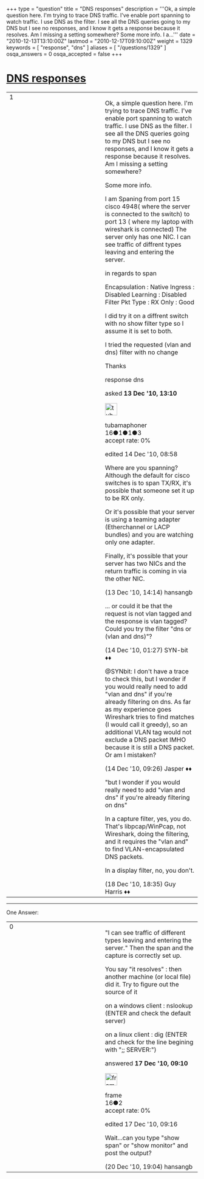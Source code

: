 +++
type = "question"
title = "DNS responses"
description = '''Ok, a simple question here. I&#x27;m trying to trace DNS traffic. I&#x27;ve enable port spanning to watch traffic. I use DNS as the filter. I see all the DNS queries going to my DNS but I see no responses, and I know it gets a response because it resolves. Am I missing a setting somewhere? Some more info. I a...'''
date = "2010-12-13T13:10:00Z"
lastmod = "2010-12-17T09:10:00Z"
weight = 1329
keywords = [ "response", "dns" ]
aliases = [ "/questions/1329" ]
osqa_answers = 0
osqa_accepted = false
+++

<div class="headNormal">

# [DNS responses](/questions/1329/dns-responses)

</div>

<div id="main-body">

<div id="askform">

<table id="question-table" style="width:100%;"><colgroup><col style="width: 50%" /><col style="width: 50%" /></colgroup><tbody><tr class="odd"><td style="width: 30px; vertical-align: top"><div class="vote-buttons"><div id="post-1329-score" class="post-score" title="current number of votes">1</div><div id="favorite-count" class="favorite-count"></div></div></td><td><div id="item-right"><div class="question-body"><p>Ok, a simple question here. I'm trying to trace DNS traffic. I've enable port spanning to watch traffic. I use DNS as the filter. I see all the DNS queries going to my DNS but I see no responses, and I know it gets a response because it resolves. Am I missing a setting somewhere?</p><p>Some more info.</p><p>I am Spaning from port 15 cisco 4948( where the server is connected to the switch) to port 13 ( where my laptop with wireshark is connected) The server only has one NIC. I can see traffic of diffrent types leaving and entering the server.</p><p>in regards to span</p><p>Encapsulation : Native Ingress : Disabled Learning : Disabled Filter Pkt Type : RX Only : Good</p><p>I did try it on a diffrent switch with no show filter type so I assume it is set to both.</p><p>I tried the requested (vlan and dns) filter with no change</p><p>Thanks</p></div><div id="question-tags" class="tags-container tags">response dns</div><div id="question-controls" class="post-controls"></div><div class="post-update-info-container"><div class="post-update-info post-update-info-user"><p>asked <strong>13 Dec '10, 13:10</strong></p><img src="https://secure.gravatar.com/avatar/44a4c1dac6233a4b873d23629b876d1e?s=32&amp;d=identicon&amp;r=g" class="gravatar" width="32" height="32" alt="tubamaphoner&#39;s gravatar image" /><p>tubamaphoner<br />
<span class="score" title="16 reputation points">16</span><span title="1 badges"><span class="badge1">●</span><span class="badgecount">1</span></span><span title="1 badges"><span class="silver">●</span><span class="badgecount">1</span></span><span title="3 badges"><span class="bronze">●</span><span class="badgecount">3</span></span><br />
<span class="accept_rate" title="Rate of the user&#39;s accepted answers">accept rate:</span> <span title="tubamaphoner has no accepted answers">0%</span></p></div><div class="post-update-info post-update-info-edited"><p>edited 14 Dec '10, 08:58</p></div></div><div id="comments-container-1329" class="comments-container"><span id="1331"></span><div id="comment-1331" class="comment"><div id="post-1331-score" class="comment-score"></div><div class="comment-text"><p>Where are you spanning? Although the default for cisco switches is to span TX/RX, it's possible that someone set it up to be RX only.</p><p>Or it's possible that your server is using a teaming adapter (Etherchannel or LACP bundles) and you are watching only one adapter.<br />
</p><p>Finally, it's possible that your server has two NICs and the return traffic is coming in via the other NIC.</p></div><div id="comment-1331-info" class="comment-info"><span class="comment-age">(13 Dec '10, 14:14)</span> hansangb</div></div><span id="1339"></span><div id="comment-1339" class="comment"><div id="post-1339-score" class="comment-score"></div><div class="comment-text"><p>... or could it be that the request is not vlan tagged and the response is vlan tagged? Could you try the filter "dns or (vlan and dns)"?</p></div><div id="comment-1339-info" class="comment-info"><span class="comment-age">(14 Dec '10, 01:27)</span> SYN-bit ♦♦</div></div><span id="1345"></span><div id="comment-1345" class="comment"><div id="post-1345-score" class="comment-score"></div><div class="comment-text"><p>@SYNbit: I don't have a trace to check this, but I wonder if you would really need to add "vlan and dns" if you're already filtering on dns. As far as my experience goes Wireshark tries to find matches (I would call it greedy), so an additional VLAN tag would not exclude a DNS packet IMHO because it is still a DNS packet. Or am I mistaken?</p></div><div id="comment-1345-info" class="comment-info"><span class="comment-age">(14 Dec '10, 09:26)</span> Jasper ♦♦</div></div><span id="1395"></span><div id="comment-1395" class="comment"><div id="post-1395-score" class="comment-score"></div><div class="comment-text"><p>"but I wonder if you would really need to add "vlan and dns" if you're already filtering on dns"</p><p>In a capture filter, yes, you do. That's libpcap/WinPcap, not Wireshark, doing the filtering, and it requires the "vlan and" to find VLAN-encapsulated DNS packets.</p><p>In a display filter, no, you don't.</p></div><div id="comment-1395-info" class="comment-info"><span class="comment-age">(18 Dec '10, 18:35)</span> Guy Harris ♦♦</div></div></div><div id="comment-tools-1329" class="comment-tools"></div><div class="clear"></div><div id="comment-1329-form-container" class="comment-form-container"></div><div class="clear"></div></div></td></tr></tbody></table>

------------------------------------------------------------------------

<div class="tabBar">

<span id="sort-top"></span>

<div class="headQuestions">

One Answer:

</div>

</div>

<span id="1383"></span>

<div id="answer-container-1383" class="answer">

<table style="width:100%;"><colgroup><col style="width: 50%" /><col style="width: 50%" /></colgroup><tbody><tr class="odd"><td style="width: 30px; vertical-align: top"><div class="vote-buttons"><div id="post-1383-score" class="post-score" title="current number of votes">0</div></div></td><td><div class="item-right"><div class="answer-body"><p>"I can see traffic of different types leaving and entering the server." Then the span and the capture is correctly set up.</p><p>You say "it resolves" : then another machine (or local file) did it. Try to figure out the source of it</p><p>on a windows client : nslookup (ENTER and check the default server)</p><p>on a linux client : dig (ENTER and check for the line begining with ";; SERVER:")</p></div><div class="answer-controls post-controls"></div><div class="post-update-info-container"><div class="post-update-info post-update-info-user"><p>answered <strong>17 Dec '10, 09:10</strong></p><img src="https://secure.gravatar.com/avatar/510925bc19c48cf1ccdb6c2b93f119ea?s=32&amp;d=identicon&amp;r=g" class="gravatar" width="32" height="32" alt="frame&#39;s gravatar image" /><p>frame<br />
<span class="score" title="16 reputation points">16</span><span title="2 badges"><span class="bronze">●</span><span class="badgecount">2</span></span><br />
<span class="accept_rate" title="Rate of the user&#39;s accepted answers">accept rate:</span> <span title="frame has no accepted answers">0%</span> </br></p></div><div class="post-update-info post-update-info-edited"><p>edited 17 Dec '10, 09:16</p></div></div><div id="comments-container-1383" class="comments-container"><span id="1419"></span><div id="comment-1419" class="comment"><div id="post-1419-score" class="comment-score"></div><div class="comment-text"><p>Wait...can you type "show span" or "show monitor" and post the output?</p></div><div id="comment-1419-info" class="comment-info"><span class="comment-age">(20 Dec '10, 19:04)</span> hansangb</div></div></div><div id="comment-tools-1383" class="comment-tools"></div><div class="clear"></div><div id="comment-1383-form-container" class="comment-form-container"></div><div class="clear"></div></div></td></tr></tbody></table>

</div>

<div class="paginator-container-left">

</div>

</div>

</div>

